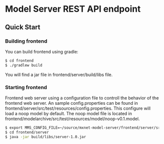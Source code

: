 Model Server REST API endpoint
==============================

## Quick Start

### Building frontend

You can build frontend using gradle:

```sh
$ cd frontend
$ ./gradlew build
```

You will find a jar file in frontend/server/build/libs file.

### Starting frontend

Frontend web server using a configuration file to controll the behavior of the frontend web server.
An sample config.properties can be found in frontend/server/src/test/resources/config.properties.
This configure will load a noop model by default. The noop model file is located in frontend/modelarchive/src/test/resources/model/noop-v0.1.model.

```sh
$ export MMS_CONFIG_FILE=~/source/mxnet-model-server/frontend/server/src/test/resources/config.properties
$ cd frontend/server
$ java -jar build/libs/server-1.0.jar
```
